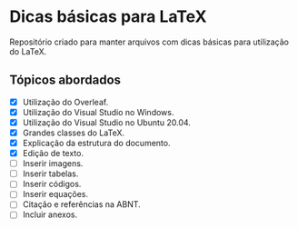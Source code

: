 # Dicas básicas para LaTeX

Repositório criado para manter arquivos com dicas básicas para utilização do LaTeX.

## Tópicos abordados

- [x] Utilização do Overleaf.
- [x] Utilização do Visual Studio no Windows.
- [x] Utilização do Visual Studio no Ubuntu 20.04.
- [x] Grandes classes do LaTeX.
- [x] Explicação da estrutura do documento.
- [x] Edição de texto.
- [ ] Inserir imagens.
- [ ] Inserir tabelas.
- [ ] Inserir códigos.
- [ ] Inserir equações.
- [ ] Citação e referências na ABNT.
- [ ] Incluir anexos.
